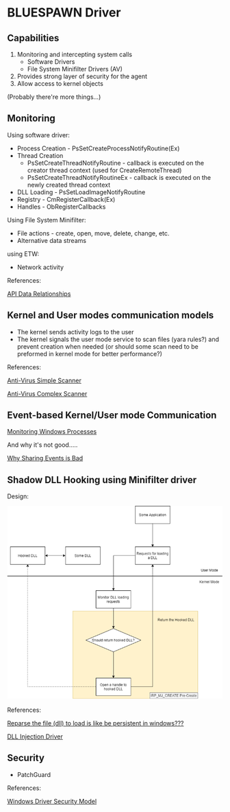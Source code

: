 # BLUESPAWN Driver

## Capabilities

1. Monitoring and intercepting system calls
   - Software Drivers
   - File System Minifilter Drivers (AV)
2. Provides strong layer of security for the agent
3. Allow access to kernel objects

(Probably there're more things...)

## Monitoring

Using software driver:

- Process Creation - PsSetCreateProcessNotifyRoutine(Ex)
- Thread Creation 
  - PsSetCreateThreadNotifyRoutine - callback is executed on the creator thread context (used for CreateRemoteThread) 
  - PsSetCreateThreadNotifyRoutineEx - callback is executed on the newly created thread context
- DLL Loading - PsSetLoadImageNotifyRoutine
- Registry - CmRegisterCallback(Ex)
- Handles - ObRegisterCallbacks

Using File System Minifilter:

- File actions - create, open, move, delete, change, etc.
- Alternative data streams

using ETW:

- Network activity

References:

[API Data Relationships](https://docs.google.com/spreadsheets/d/1T4sm1freM4KJk9Wu8GNxDQDRPur7159kcUji9pk03xU/edit#gid=0)

## Kernel and User modes communication models

- The kernel sends activity logs to the user
- The kernel signals the user mode service to scan files (yara rules?) and prevent creation when needed (or should some scan need to be preformed in kernel mode for better performance?)

References:

[Anti-Virus Simple Scanner](https://github.com/microsoft/Windows-driver-samples/tree/master/filesys/miniFilter/scanner)

[Anti-Virus Complex Scanner](https://github.com/microsoft/Windows-driver-samples/tree/master/filesys/miniFilter/avscan)

## Event-based Kernel/User mode Communication

[Monitoring Windows Processes](https://www.apriorit.com/dev-blog/254-monitoring-windows-processes)

And why it's not good.....

[Why Sharing Events is Bad](https://community.osr.com/discussion/222534/sharing-event-from-user-to-kernel-mode-by-handle-in-wdf)

## Shadow DLL Hooking using Minifilter driver

Design:

![](Hooked_DLL_Diagram.png)

References:

[Reparse the file (dll) to load is like be persistent in windows???](https://community.osr.com/discussion/290819/reparse-the-file-dll-to-load-is-like-be-persistent-in-windows)

[DLL Injection Driver](https://github.com/wbenny/injdrv)

## Security

- PatchGuard

References:

[Windows Driver Security Model](https://docs.microsoft.com/en-us/windows-hardware/drivers/driversecurity/windows-security-model)
